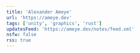 ```yaml
---
title: 'Alexander Ameye'
url: 'https://ameye.dev'
tags: ['unity', 'graphics', 'rust']
updatesFeed: 'https://ameye.dev/notes/feed.xml'
nsfw: false
rss: true
---
```

